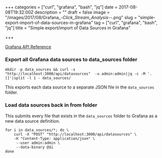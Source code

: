 +++
categories = ["curl", "grafana", "bash", "jq"]
date = 2017-08-08T19:32:00Z
description = ""
draft = false
image = "/images/2017/08/Grafana_-_Click_Stream_Analysis_--.png"
slug = "simple-export-import-of-data-sources-in-grafana"
tag = ["curl", "grafana", "bash", "jq"]
title = "Simple export/import of Data Sources in Grafana"

+++

[Grafana API Reference](http://docs.grafana.org/http_api/data_source/)

### Export all Grafana data sources to data_sources folder

    mkdir -p data_sources && curl -s "http://localhost:3000/api/datasources"  -u admin:admin|jq -c -M '.[]'|split -l 1 - data_sources/

This exports each data source to a separate JSON file in the `data_sources` folder.
	
### Load data sources back in from folder

This submits every file that exists in the `data_sources` folder to Grafana as a new data source definition.

	for i in data_sources/*; do \
		curl -X "POST" "http://localhost:3000/api/datasources" \
	    -H "Content-Type: application/json" \
	     --user admin:admin \
	     --data-binary @$i
	done
